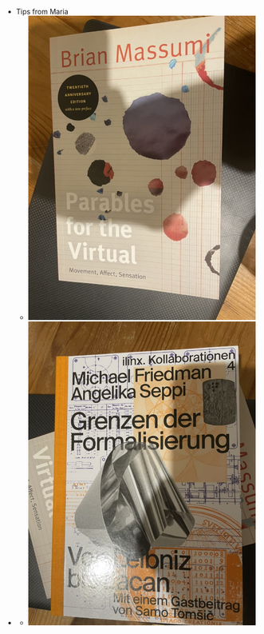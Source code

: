- Tips from Maria
	- ![F70849CA-618C-47E8-A300-2971422AAFD1_1_105_c.jpeg](../assets/F70849CA-618C-47E8-A300-2971422AAFD1_1_105_c_1739830019286_0.jpeg)
-
	- ![49F2C2F2-C038-431C-91A8-1C65F44AE315_1_105_c.jpeg](../assets/49F2C2F2-C038-431C-91A8-1C65F44AE315_1_105_c_1739830048155_0.jpeg)